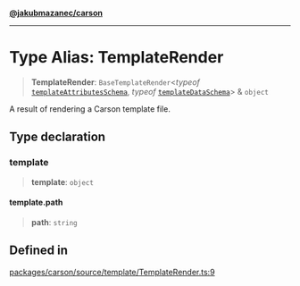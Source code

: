 [**@jakubmazanec/carson**](../README.md)

---

# Type Alias: TemplateRender

> **TemplateRender**: `BaseTemplateRender`\<_typeof_
> [`templateAttributesSchema`](../variables/templateAttributesSchema.md), _typeof_
> [`templateDataSchema`](../variables/templateDataSchema.md)\> & `object`

A result of rendering a Carson template file.

## Type declaration

### template

> **template**: `object`

#### template.path

> **path**: `string`

## Defined in

[packages/carson/source/template/TemplateRender.ts:9](https://github.com/jakubmazanec/tools/blob/92d3fc1374d1ad6d45198d05d061e0f856a89434/packages/carson/source/template/TemplateRender.ts#L9)
